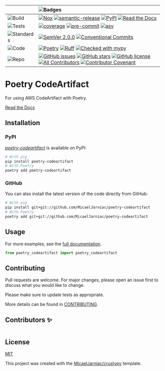 <div align="center">

  | | ![Badges][label-badges] |
  |:-|:-|
  | ![Build][label-build] | [![Nox][badge-actions]][actions] [![semantic-release][badge-semantic-release]][semantic-release] [![PyPI][badge-pypi]][pypi] [![Read the Docs][badge-docs]][docs] |
  | ![Tests][label-tests] | [![coverage][badge-coverage]][coverage] [![pre-commit][badge-pre-commit]][pre-commit] [![asv][badge-asv]][asv] |
  | ![Standards][label-standards] | [![SemVer 2.0.0][badge-semver]][semver] [![Conventional Commits][badge-conventional-commits]][conventional-commits] |
  | ![Code][label-code] | [![Poetry][badge-poetry]][poetry] [![Ruff][badge-ruff]][ruff] [![Checked with mypy][badge-mypy]][mypy] |
  | ![Repo][label-repo] | [![GitHub issues][badge-issues]][issues] [![GitHub stars][badge-stars]][stars] [![GitHub license][badge-license]][license] [![All Contributors][badge-all-contributors]][contributors] [![Contributor Covenant][badge-code-of-conduct]][code-of-conduct] |
</div>

<!-- Badges -->

<!-- Labels -->
[label-badges]: https://img.shields.io/badge/%F0%9F%94%96-badges-purple?style=for-the-badge
[label-build]: https://img.shields.io/badge/%F0%9F%94%A7-build-darkblue?style=flat-square
[label-tests]: https://img.shields.io/badge/%F0%9F%A7%AA-tests-darkblue?style=flat-square
[label-standards]: https://img.shields.io/badge/%F0%9F%93%91-standards-darkblue?style=flat-square
[label-code]: https://img.shields.io/badge/%F0%9F%92%BB-code-darkblue?style=flat-square
[label-repo]: https://img.shields.io/badge/%F0%9F%93%81-repo-darkblue?style=flat-square

<!-- Build -->
[badge-actions]: https://img.shields.io/github/actions/workflow/status/MicaelJarniac/poetry-codeartifact/ci.yml?branch=main&style=flat-square
[actions]: https://github.com/MicaelJarniac/poetry-codeartifact/actions
[badge-semantic-release]: https://img.shields.io/badge/%20%20%F0%9F%93%A6%F0%9F%9A%80-semantic--release-e10079?style=flat-square
[semantic-release]: https://github.com/semantic-release/semantic-release
[badge-pypi]: https://img.shields.io/pypi/v/poetry-codeartifact?style=flat-square
[pypi]: https://pypi.org/project/poetry-codeartifact
[badge-docs]: https://img.shields.io/readthedocs/poetry-codeartifact?style=flat-square
[docs]: https://poetry-codeartifact.readthedocs.io

<!-- Tests -->
[badge-coverage]: https://img.shields.io/codecov/c/gh/MicaelJarniac/poetry-codeartifact?logo=codecov&style=flat-square
[coverage]: https://codecov.io/gh/MicaelJarniac/poetry-codeartifact
[badge-pre-commit]: https://img.shields.io/badge/pre--commit-enabled-brightgreen?style=flat-square&logo=pre-commit&logoColor=white
[pre-commit]: https://github.com/pre-commit/pre-commit
[badge-asv]: https://img.shields.io/badge/benchmarked%20by-asv-blue?style=flat-square
[asv]: https://github.com/airspeed-velocity/asv

<!-- Standards -->
[badge-semver]: https://img.shields.io/badge/SemVer-2.0.0-blue?style=flat-square&logo=semver
[semver]: https://semver.org/spec/v2.0.0.html
[badge-conventional-commits]: https://img.shields.io/badge/Conventional%20Commits-1.0.0-yellow?style=flat-square
[conventional-commits]: https://conventionalcommits.org

<!-- Code -->
[badge-poetry]: https://img.shields.io/endpoint?url=https://python-poetry.org/badge/v0.json&style=flat-square
[poetry]: https://python-poetry.org
[badge-ruff]: https://img.shields.io/endpoint?url=https://raw.githubusercontent.com/astral-sh/ruff/main/assets/badge/v2.json&style=flat-square
[ruff]: https://github.com/astral-sh/ruff
[badge-mypy]: https://img.shields.io/badge/mypy-checked-2A6DB2?style=flat-square
[mypy]: http://mypy-lang.org

<!-- Repo -->
[badge-issues]: https://img.shields.io/github/issues/MicaelJarniac/poetry-codeartifact?style=flat-square
[issues]: https://github.com/MicaelJarniac/poetry-codeartifact/issues
[badge-stars]: https://img.shields.io/github/stars/MicaelJarniac/poetry-codeartifact?style=flat-square
[stars]: https://github.com/MicaelJarniac/poetry-codeartifact/stargazers
[badge-license]: https://img.shields.io/github/license/MicaelJarniac/poetry-codeartifact?style=flat-square
[license]: https://github.com/MicaelJarniac/poetry-codeartifact/blob/main/LICENSE
<!-- ALL-CONTRIBUTORS-BADGE:START - Do not remove or modify this section -->
[badge-all-contributors]: https://img.shields.io/badge/all_contributors-0-orange.svg?style=flat-square
<!-- ALL-CONTRIBUTORS-BADGE:END -->
[contributors]: #Contributors-✨
[badge-code-of-conduct]: https://img.shields.io/badge/Contributor%20Covenant-2.1-4baaaa?style=flat-square
[code-of-conduct]: CODE_OF_CONDUCT.md
<!---->

# Poetry CodeArtifact
For using AWS CodeArtifact with Poetry.

[Read the Docs][docs]

## Installation

### PyPI
[*poetry-codeartifact*][pypi] is available on PyPI:

```bash
# With pip
pip install poetry-codeartifact
# With Poetry
poetry add poetry-codeartifact
```

### GitHub
You can also install the latest version of the code directly from GitHub:
```bash
# With pip
pip install git+git://github.com/MicaelJarniac/poetry-codeartifact
# With Poetry
poetry add git+git://github.com/MicaelJarniac/poetry-codeartifact
```

## Usage
For more examples, see the [full documentation][docs].

```python
from poetry_codeartifact import poetry_codeartifact
```

## Contributing
Pull requests are welcome. For major changes, please open an issue first to discuss what you would like to change.

Please make sure to update tests as appropriate.

More details can be found in [CONTRIBUTING](CONTRIBUTING.md).

## Contributors ✨
<!-- ALL-CONTRIBUTORS-LIST:START - Do not remove or modify this section -->
<!-- prettier-ignore-start -->
<!-- markdownlint-disable -->
<table>
</table>

<!-- markdownlint-restore -->
<!-- prettier-ignore-end -->

<!-- ALL-CONTRIBUTORS-LIST:END -->

## License
[MIT](../LICENSE)

This project was created with the [MicaelJarniac/crustypy](https://github.com/MicaelJarniac/crustypy) template.
